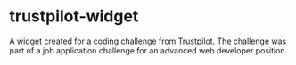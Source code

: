# trustpilot-widget
A widget created for a coding challenge from Trustpilot. The challenge was part of a job application challenge for an advanced web developer position. 
